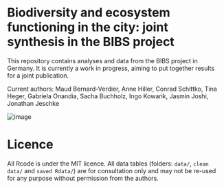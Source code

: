 # Biodiversity and ecosystem functioning in the city: joint synthesis in the BIBS project

This repository contains analyses and data from the BIBS project in Germany.
It is currently a work in progress, aiming to put together results for a joint publication.

Current authors:
Maud Bernard-Verdier, Anne Hiller, Conrad Schittko, Tina Heger, Gabriela Onandia, Sacha Buchholz, Ingo Kowarik, Jasmin Joshi, Jonathan Jeschke

![image](https://user-images.githubusercontent.com/6454302/117579706-62247f80-b0f4-11eb-9d09-3494265787fd.jpg)

# Licence


All Rcode is under the MIT licence.
All data tables (folders: `data/`, `clean data/` and `saved Rdata/`) are for consultation only and may not be re-used for any purpose without permission from the authors.
